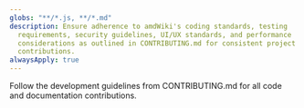 ```yaml
---
globs: "**/*.js, **/*.md"
description: Ensure adherence to amdWiki's coding standards, testing
  requirements, security guidelines, UI/UX standards, and performance
  considerations as outlined in CONTRIBUTING.md for consistent project
  contributions.
alwaysApply: true
---
```


Follow the development guidelines from CONTRIBUTING.md for all code and documentation contributions.